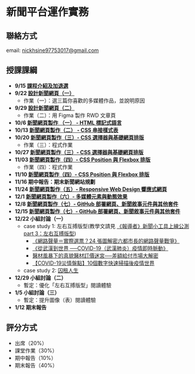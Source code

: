 # 新聞平台運作實務 
## 聯絡方式
email: nickhsine97753017@gmail.com

## 授課課綱
* **9/15 [課程介紹及加退選](https://nickhsine.github.io/teach-at-nccu/109-01/09-15)**
* **9/22 [設計新聞網頁（一）](https://nickhsine.github.io/teach-at-nccu/109-01/09-22/)**
  * 作業（一）：選三篇你喜歡的多媒體作品，並說明原因
* **9/29 [設計新聞網頁（二）](https://nickhsine.github.io/teach-at-nccu/109-01/09-29/)**
  * 作業（二）：用 Figma 製作 RWD 文章頁
* **10/6 [新聞網頁製作 （一） - HTML 標記式語言](https://hackmd.io/svhFYKq4QyaarC_J0WRsig)**
* **10/13 [新聞網頁製作（二） - CSS 串接樣式表](https://hackmd.io/Pekdv0mvT8qD_LXLzUo9iQ)**
* **10/20 [新聞網頁製作（三）- CSS 選擇器與基礎網頁排版](https://nickhsine.github.io/teach-at-nccu/109-01/10-20/)**
  * 作業（三）：程式作業
* **10/27 [新聞網頁製作（三）- CSS 選擇器與基礎網頁排版](https://nickhsine.github.io/teach-at-nccu/109-01/10-20/)**
* **11/03 [新聞網頁製作（四）- CSS Position 與 Flexbox 排版](https://nickhsine.github.io/teach-at-nccu/109-01/11-03/)**
  * 作業（四）：程式作業
* **11/10 [新聞網頁製作（四）- CSS Position 與 Flexbox 排版](https://nickhsine.github.io/teach-at-nccu/109-01/11-10/)**
* **11/16 期中報告：期末新聞網站規劃**
* **11/24 [新聞網頁製作（五）- Responsive Web Design 響應式網頁](https://hackmd.io/ojTXG2s0RQaJz85goqIz1w)**
* **12/1  [新聞網頁製作（六）- 多媒體元素與動態效果](https://hackmd.io/J_YYk1YUSum1x3fVo75PXA)**
* **12/8  [新聞網頁製作（七）- GitHub 部署網頁、新聞敘事元件與其他套件](https://hackmd.io/P9N34oIwS2G6Mfhag3Rqzg)**
* **12/15  [新聞網頁製作（七）- GitHub 部署網頁、新聞敘事元件與其他套件](https://hackmd.io/P9N34oIwS2G6Mfhag3Rqzg)**
* **12/22 小組討論（一）**
  * case study 1: 左右互搏版型(教學文請見 [《報導者》新聞小工具上線公測part 3：左右互搏版型](https://medium.com/twreporter/twreporter-lab-dual-channel-news-tool-5c13c7a83e24))
    - [《網路聲量＝實際選票？24 張圖解密六都市長的網路聲量戰爭》](https://www.twreporter.org/i/2018-election-report-sharevoice-gcs)
    - [《從武漢到世界 ──COVID-19（武漢肺炎）疫情即時脈動》](https://www.twreporter.org/i/covid-2019-keep-tracking-gcs)
    - [醫材風暴下的真貌醫材訂價迷宮──差額給付巿場大解密](https://www.twreporter.org/a/health-insurance-medical-device-pricing-analysis)
    - [【COVID-19災情盤點】10個數字快速掃描後疫情世界](https://www.twreporter.org/a/covid-19-crucial-numbers)
  * case study 2: [囚租人生](https://www.twreporter.org/i/rent-house-in-difficulty-generation-gcs)
* **12/29 小組討論（二）**
  * 暫定：優化「左右互搏版型」閱讀體驗
* **1/5   小組討論（三）**
  * 暫定：提升圖像（表）閱讀體驗
* **1/12  期末報告**

## 評分方式
- 出席（20%）
- 課堂作業（30%）
- 期中報告（10%）
- 期末報告（40%）
